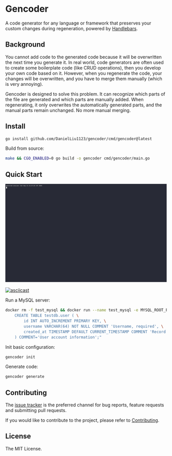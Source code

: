 # Gencoder

A code generator for any language or framework that preserves your custom changes during regeneration, powered by [Handlebars](https://handlebarsjs.com/).

## Background

You cannot add code to the generated code because it will be overwritten the next time you generate it.
In real world, code generators are often used to create some boilerplate code (like CRUD operations),
then you develop your own code based on it. However, when you regenerate the code, your changes will be overwritten,
and you have to merge them manually (which is very annoying).

Gencoder is designed to solve this problem. It can recognize which parts of the file are generated
and which parts are manually added. When regenerating, it only overwrites the automatically generated parts,
and the manual parts remain unchanged. No more manual merging.

## Install

```bash
go install github.com/DanielLiu1123/gencoder/cmd/gencoder@latest
```

Build from source:

```bash
make && CGO_ENABLED=0 go build -o gencoder cmd/gencoder/main.go
```

## Quick Start

![gencoder.gif](website/static/img/gencoder.gif)

[![asciicast](https://asciinema.org/a/zxFUwTClaGiKE0VQRIGc9anP6.svg)](https://asciinema.org/a/zxFUwTClaGiKE0VQRIGc9anP6)

Run a MySQL server:

```bash
docker rm -f test_mysql && docker run --name test_mysql -e MYSQL_ROOT_PASSWORD=root -e MYSQL_DATABASE=testdb -p 3306:3306 -p 33060:33060 -id mysql:latest && sleep 10 && docker exec -i test_mysql mysql -uroot -proot -e "\
    CREATE TABLE testdb.user ( \
        id INT AUTO_INCREMENT PRIMARY KEY, \
        username VARCHAR(64) NOT NULL COMMENT 'Username, required', \
        created_at TIMESTAMP DEFAULT CURRENT_TIMESTAMP COMMENT 'Record creation timestamp' \
    ) COMMENT='User account information';"
```

Init basic configuration:

```bash
gencoder init
```

Generate code:

```bash
gencoder generate
```

## Contributing

The [issue tracker](https://github.com/DanielLiu1123/gencoder/issues) is the preferred channel for bug reports,
feature requests and submitting pull requests.

If you would like to contribute to the project, please refer to [Contributing](./CONTRIBUTING.md).

## License

The MIT License.